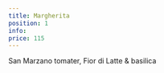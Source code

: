 ```yaml
---
title: Margherita
position: 1
info: 
price: 115
---
```


San Marzano tomater, Fior di Latte & basilica
